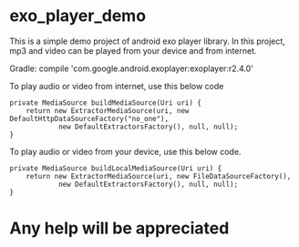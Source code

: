 # exo_player_demo

This is a simple demo project of android exo player library. 
In this project, mp3 and video can be played from your device and from internet.

Gradle: compile 'com.google.android.exoplayer:exoplayer:r2.4.0'

To play audio or video from internet, use this below code

    private MediaSource buildMediaSource(Uri uri) {
        return new ExtractorMediaSource(uri, new DefaultHttpDataSourceFactory("no_one"),
                new DefaultExtractorsFactory(), null, null);
    }
  
To play audio or video from your device, use this below code.

    private MediaSource buildLocalMediaSource(Uri uri) {
        return new ExtractorMediaSource(uri, new FileDataSourceFactory(),
                new DefaultExtractorsFactory(), null, null);
    }


# Any help will be appreciated
